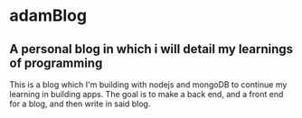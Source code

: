 # adamBlog

## A personal blog in which i will detail my learnings of programming

This is a blog which I'm building with nodejs and mongoDB to continue my learning in building apps. The goal is to make a back end, and a front end for a blog, and then write in said blog.
